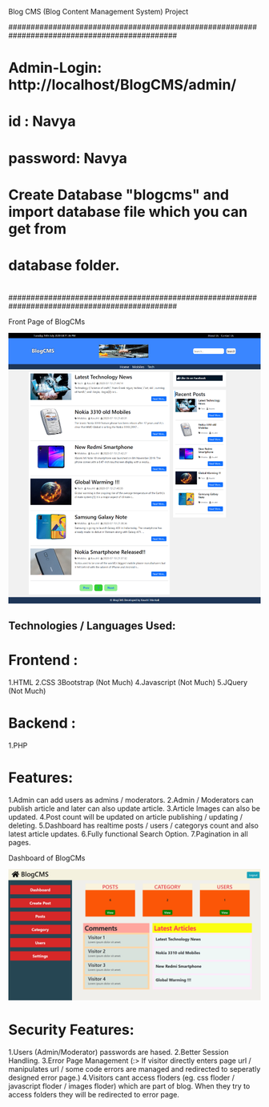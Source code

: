 Blog CMS (Blog Content Management System) Project

##############################################################################################
#											     #
#	Admin-Login:  http://localhost/BlogCMS/admin/					     #
#											     #
#	id 	: Navya  								     #
#	password: Navya								     #
#											     #
#	Create Database "blogcms" and import database file which you can get from 	     #	
#	database folder.								     #
#											     #
##############################################################################################

Front Page of BlogCMs

<img src="BlogCMS.png" alt="blogcms">

Technologies / Languages Used:
------------------------------
Frontend :
==========
1.HTML
2.CSS
3Bootstrap   (Not Much)
4.Javascript (Not Much)
5.JQuery     (Not Much)

Backend :
=========
1.PHP

Features:
=========
1.Admin can add users as admins / moderators.
2.Admin / Moderators can publish article and later can also update article.
3.Article Images can also be updated.
4.Post count will be updated on article publishing / updating / deleting.
5.Dashboard has realtime posts / users / categorys count and also latest article updates.
6.Fully functional Search Option.
7.Pagination in all pages.

Dashboard of BlogCMs

<img src="dashboard.png" alt="dashboard">

Security Features:
==================
1.Users (Admin/Moderator) passwords are hased.
2.Better Session Handling.
3.Error Page Management (:> If visitor directly enters page url / manipulates url / some code errors are managed and redirected to seperatly designed error page.)
4.Visitors cant access floders (eg. css floder / javascript floder / images floder) which are part of blog. When they try to access folders they will be redirected to error page.
